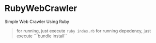 # RubyWebCrawler
Simple Web Crawler Using Ruby
> for running, just execute ```ruby index.rb```
> for running depedency, just execute ```bundle install``

